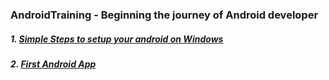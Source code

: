 ### AndroidTraining - Beginning the journey of Android developer
##### 1. [Simple Steps to setup your android on Windows](https://github.com/faheema/AndroidTraining/wiki/AndroidSetup)
##### 2. [First Android App](https://github.com/faheema/AndroidTraining/tree/master/FirstApp)
       



